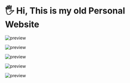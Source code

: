 # 🖐️ Hi, This is my old Personal Website

![preview]()

![preview]()

![preview]()

![preview]()

![preview]()
